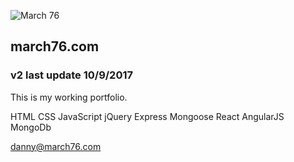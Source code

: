 ![March 76](https://dsolis421.github.io/march76v2/img/port_cap.JPG)
## march76.com
### v2 last update 10/9/2017

This is my working portfolio.

HTML
CSS
JavaScript
jQuery
Express
Mongoose
React
AngularJS
MongoDb

danny@march76.com

